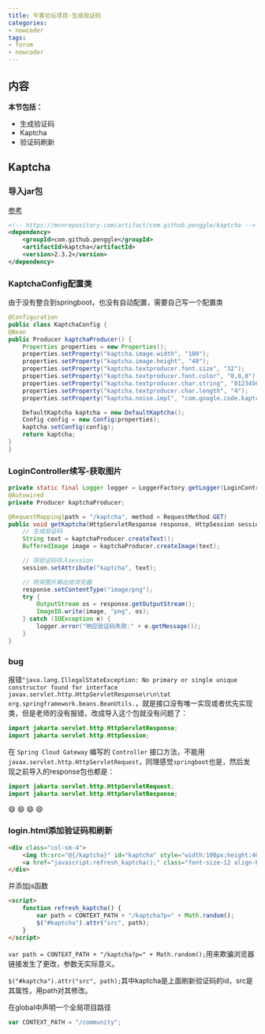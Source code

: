 ```yaml
---
title: 牛客论坛项目-生成验证码
categories:
- nowcoder
tags:
- forum
- nowcoder
---
```

<meta name="referrer" content="no-referrer"/>

## 内容

**本节包括：**

- 生成验证码
- Kaptcha
- 验证码刷新

<!--more-->

## Kaptcha

### 导入jar包

[参考](https://code.google.com/archive/p/kaptcha)

~~~xml
<!-- https://mvnrepository.com/artifact/com.github.penggle/kaptcha -->
<dependency>
    <groupId>com.github.penggle</groupId>
    <artifactId>kaptcha</artifactId>
    <version>2.3.2</version>
</dependency>
~~~

### KaptchaConfig配置类

由于没有整合到springboot，也没有自动配置，需要自己写一个配置类

~~~java
@Configuration
public class KaptchaConfig {
@Bean
public Producer kaptchaProducer() {
    Properties properties = new Properties();
    properties.setProperty("kaptcha.image.width", "100");
    properties.setProperty("kaptcha.image.height", "40");
    properties.setProperty("kaptcha.textproducer.font.size", "32");
    properties.setProperty("kaptcha.textproducer.font.color", "0,0,0");
    properties.setProperty("kaptcha.textproducer.char.string", "0123456789ABCDEFGHIJKLMNOPQRSTUVWXYZ");
    properties.setProperty("kaptcha.textproducer.char.length", "4");
    properties.setProperty("kaptcha.noise.impl", "com.google.code.kaptcha.impl.NoNoise");

    DefaultKaptcha kaptcha = new DefaultKaptcha();
    Config config = new Config(properties);
    kaptcha.setConfig(config);
    return kaptcha;
}
}
~~~

### LoginController续写-获取图片

~~~java
private static final Logger logger = LoggerFactory.getLogger(LoginController.class);
@Autowired
private Producer kaptchaProducer;

@RequestMapping(path = "/kaptcha", method = RequestMethod.GET)
public void getKaptcha(HttpServletResponse response, HttpSession session) {
    // 生成验证码
    String text = kaptchaProducer.createText();
    BufferedImage image = kaptchaProducer.createImage(text);

    // 将验证码存入session
    session.setAttribute("kaptcha", text);

    // 将突图片输出给浏览器
    response.setContentType("image/png");
    try {
        OutputStream os = response.getOutputStream();
        ImageIO.write(image, "png", os);
    } catch (IOException e) {
        logger.error("响应验证码失败:" + e.getMessage());
    }
}
~~~

### bug

报错`"java.lang.IllegalStateException: No primary or single unique constructor found for interface javax.servlet.http.HttpServletResponse\r\n\tat org.springframework.beans.BeanUtils.`，就是接口没有唯一实现或者优先实现类，但是老师的没有报错，改成导入这个包就没有问题了：

~~~java
import jakarta.servlet.http.HttpServletResponse;
import jakarta.servlet.http.HttpSession;
~~~

在 `Spring Cloud Gateway` 编写的 `Controller` 接口方法，不能用 `javax.servlet.http.HttpServletRequest`，同理感觉`springboot`也是，然后发现之前导入的response包也都是：

~~~java
import jakarta.servlet.http.HttpServletRequest;
import jakarta.servlet.http.HttpServletResponse;
~~~

:smile: :smile: :smile: :smile:

### login.html添加验证码和刷新

~~~html
<div class="col-sm-4">
    <img th:src="@{/kaptcha}" id="kaptcha" style="width:100px;height:40px;" class="mr-2"/>
    <a href="javascript:refresh_kaptcha();" class="font-size-12 align-bottom">刷新验证码</a>
</div>
~~~

并添加js函数

~~~html
<script>
    function refresh_kaptcha() {
        var path = CONTEXT_PATH + "/kaptcha?p=" + Math.random();
        $("#kaptcha").attr("src", path);
    }
</script>
~~~

`var path = CONTEXT_PATH + "/kaptcha?p=" + Math.random();`用来欺骗浏览器链接发生了更改，参数无实际意义。

`$("#kaptcha").attr("src", path);`其中kaptcha是上面刷新验证码的id，src是其属性，用path对其修改。

在global中声明一个全局项目路径

~~~js
var CONTEXT_PATH = "/community";
~~~

